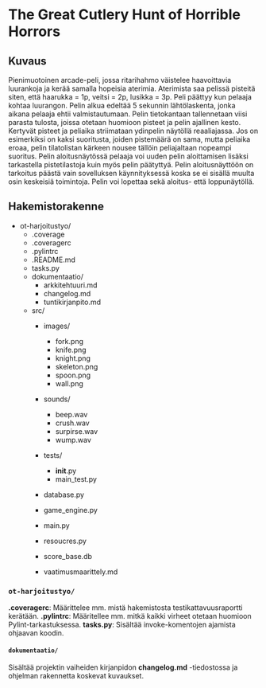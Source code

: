# The Great Cutlery Hunt of Horrible Horrors

## Kuvaus
Pienimuotoinen arcade-peli, jossa ritarihahmo väistelee haavoittavia luurankoja ja kerää samalla hopeisia aterimia. Aterimista saa pelissä pisteitä siten, että
haarukka = 1p, veitsi = 2p, lusikka = 3p. Peli päättyy kun pelaaja kohtaa luurangon. Pelin alkua edeltää 5 sekunnin lähtölaskenta, jonka aikana pelaaja ehtii valmistautumaan.
Pelin tietokantaan tallennetaan viisi parasta tulosta, joissa otetaan huomioon pisteet ja pelin ajallinen kesto. Kertyvät pisteet ja peliaika striimataan ydinpelin näytöllä reaaliajassa. 
Jos on esimerkiksi on kaksi suoritusta, joiden pistemäärä on sama, mutta peliaika eroaa, pelin tilatolistan kärkeen nousee tällöin peliajaltaan nopeampi suoritus. Pelin aloitusnäytössä pelaaja voi uuden pelin aloittamisen lisäksi tarkastella pistetilastoja kuin myös pelin päätyttyä. Pelin aloitusnäyttöön on tarkoitus päästä vain sovelluksen käynnityksessä koska se ei sisällä muulta osin keskeisiä toimintoja. Pelin voi lopettaa sekä aloitus- että loppunäytöllä.


## Hakemistorakenne
- ot-harjoitustyo/
  - .coverage
  - .coveragerc
  - .pylintrc
  - .README.md
  - tasks.py
  - dokumentaatio/
    - arkkitehtuuri.md
    - changelog.md
    - tuntikirjanpito.md
  - src/
    - images/
      - fork.png
      - knife.png
      - knight.png
      - skeleton.png
      - spoon.png
      - wall.png
    - sounds/
      - beep.wav
      - crush.wav
      - surpirse.wav
      - wump.wav
    - tests/
      - __init__.py
      - main_test.py
    - database.py
    - game_engine.py
    - main.py
    - resoucres.py
    - score_base.db

    - vaatimusmaarittely.md
    
### `ot-harjoitustyo/`
**.coveragerc**: Määrittelee mm. mistä hakemistosta testikattavuusraportti kerätään.
**.pylintrc**: Määritellee mm. mitkä kaikki virheet otetaan huomioon Pylint-tarkastuksessa.
**tasks.py**: Sisältää invoke-komentojen ajamista ohjaavan koodin.

#### `dokumentaatio/`
Sisältää projektin vaiheiden kirjanpidon **changelog.md** -tiedostossa ja ohjelman rakennetta koskevat kuvaukset.











